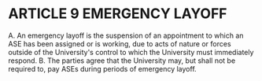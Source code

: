 # ARTICLE 9  EMERGENCY LAYOFF

A. An emergency layoff is the suspension of an appointment to which an ASE has been assigned or is working, due to acts of nature or forces outside of the University's control to which the University must immediately respond.
B. The parties agree that the University may, but shall not be required to, pay ASEs during periods of emergency layoff.

